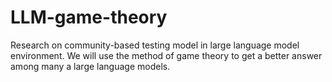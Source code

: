 # LLM-game-theory
Research on community-based testing model in large language model environment. We will use the method of game theory to get a better answer among many a large language models.
